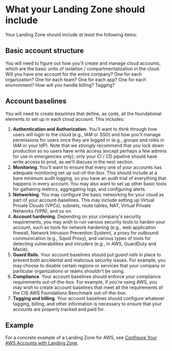 # What your Landing Zone should include

Your Landing Zone should include *at least* the following items:

## Basic account structure

You will need to figure out how you'll create and manage cloud accounts, which are the basic units of isolation / compartmentalization in the cloud. Will you have one account for the entire company? One for each organization? One for each team? One for each app? One for each environment? How will you handle billing? Tagging?

## Account baselines

You will need to create *baselines* that define, as code, all the foundational elements to set up in each cloud account.
This includes:

1. **Authentication and Authorization.** You'll want to think through how users will login to the cloud (e.g., IAM or SSO) and how you'll manage permissions for users once they are logged in (e.g., groups and roles in IAM or your IdP). Note that we *strongly* recommend that you lock down production so no users have write access (except perhaps a few admins for use in emergencies only); only your CI / CD pipeline should have write access to prod, as we'll discuss in the next section.
2. **Monitoring**. You'll want to ensure that every one of your accounts has adequate monitoring set up out-of-the-box. This should include at a bare minimum audit logging, so you have an audit trial of everything that happens in every account. You may also want to set up other basic tools for gathering metrics, aggregating logs, and configuring alerts.
3. **Networking**. You may configure the basic networking for your cloud as part of your account-baselines. This may include setting up Virtual Private Clouds (VPCs), subnets, route tables, NAT, Virtual Private Networks (VPN), and so on.
4. **Account hardening**. Depending on your company's security requirements, you may wish to run various security tools to harden your account, such as tools for network hardening (e.g., web application firewall, Network Intrusion Prevention System), a proxy for outbound communication (e.g., Squid Proxy), and various types of tools for detecting vulnerabilities and intruders (e.g., in AWS, GuardDuty and Macie).
5. **Guard Rails.** Your account baselines should put *guard rails* in place to prevent both accidental and malicious security issues. For example, you may choose to disable certain regions or services that your company or particular organizations or teams shouldn't be using.
6. **Compliance**. Your account baselines should enforce your compliance requirements out-of-the-box. For example, if you're using AWS, you may wish to create account baselines that meet all the requirements of the CIS AWS Foundations Benchmark out-of-the-box.
7. **Tagging and billing**. Your account baselines should configure whatever tagging, billing, and other information is necessary to ensure that your accounts are properly tracked and paid for.

## Example

For a concrete example of a Landing Zone for AWS, see [Configure Your AWS Accounts with Landing
Zone](https://docs.gruntwork.io/docs/guides/build-it-yourself/landing-zone/).


<!-- ##DOCS-SOURCER-START
{"sourcePlugin":"Local File Copier","hash":"48f58cc321f48e30db0584fad30d84ed"}
##DOCS-SOURCER-END -->
